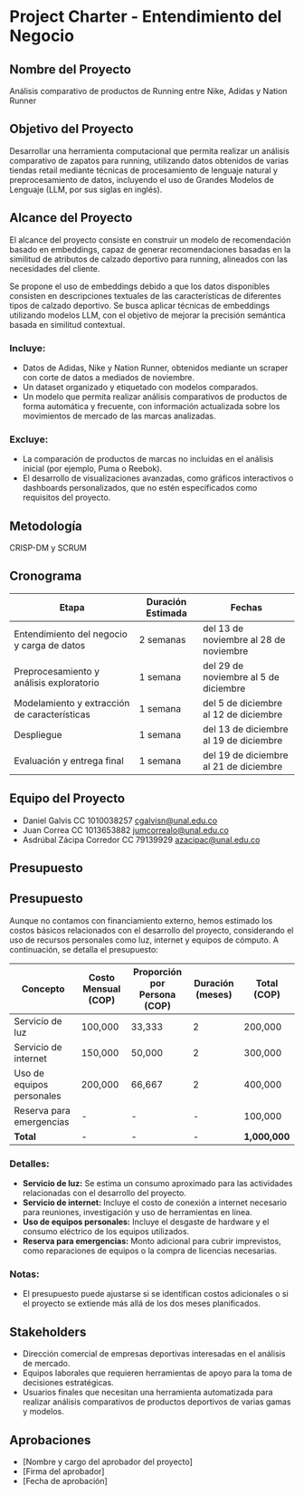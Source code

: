 # Project Charter - Entendimiento del Negocio

## Nombre del Proyecto

Análisis comparativo de productos de Running entre Nike, Adidas y Nation Runner

## Objetivo del Proyecto

Desarrollar una herramienta computacional que permita realizar un análisis comparativo de zapatos para running, utilizando datos obtenidos de varias tiendas retail mediante técnicas de procesamiento de lenguaje natural y preprocesamiento de datos, incluyendo el uso de Grandes Modelos de Lenguaje (LLM, por sus siglas en inglés).

## Alcance del Proyecto

El alcance del proyecto consiste en construir un modelo de recomendación basado en embeddings, capaz de generar recomendaciones basadas en la similitud de atributos de calzado deportivo para running, alineados con las necesidades del cliente.

Se propone el uso de embeddings debido a que los datos disponibles consisten en descripciones textuales de las características de diferentes tipos de calzado deportivo. Se busca aplicar técnicas de embeddings utilizando modelos LLM, con el objetivo de mejorar la precisión semántica basada en similitud contextual.

### Incluye:

- Datos de Adidas, Nike y Nation Runner, obtenidos mediante un scraper con corte de datos a mediados de noviembre.
- Un dataset organizado y etiquetado con modelos comparados.
- Un modelo que permita realizar análisis comparativos de productos de forma automática y frecuente, con información actualizada sobre los movimientos de mercado de las marcas analizadas.

### Excluye:

- La comparación de productos de marcas no incluidas en el análisis inicial (por ejemplo, Puma o Reebok).
- El desarrollo de visualizaciones avanzadas, como gráficos interactivos o dashboards personalizados, que no estén especificados como requisitos del proyecto.

## Metodología

CRISP-DM y SCRUM

## Cronograma

| Etapa                                    | Duración Estimada | Fechas                          |
|-----------------------------------------|-------------------|---------------------------------|
| Entendimiento del negocio y carga de datos | 2 semanas         | del 13 de noviembre al 28 de noviembre |
| Preprocesamiento y análisis exploratorio | 1 semana          | del 29 de noviembre al 5 de diciembre |
| Modelamiento y extracción de características | 1 semana          | del 5 de diciembre al 12 de diciembre |
| Despliegue                               | 1 semana          | del 13 de diciembre al 19 de diciembre |
| Evaluación y entrega final               | 1 semana          | del 19 de diciembre al 21 de diciembre |

## Equipo del Proyecto

- Daniel Galvis CC 1010038257 cgalvisn@unal.edu.co
- Juan Correa CC 1013653882 jumcorrealo@unal.edu.co
- Asdrúbal Zácipa Corredor CC 79139929 azacipac@unal.edu.co

## Presupuesto

## Presupuesto

Aunque no contamos con financiamiento externo, hemos estimado los costos básicos relacionados con el desarrollo del proyecto, considerando el uso de recursos personales como luz, internet y equipos de cómputo. A continuación, se detalla el presupuesto:

| Concepto                     | Costo Mensual (COP) | Proporción por Persona (COP) | Duración (meses) | Total (COP) |
|------------------------------|---------------------|------------------------------|------------------|-------------|
| Servicio de luz              | 100,000            | 33,333                       | 2                | 200,000     |
| Servicio de internet         | 150,000            | 50,000                       | 2                | 300,000     |
| Uso de equipos personales    | 200,000            | 66,667                       | 2                | 400,000     |
| Reserva para emergencias     | -                  | -                            | -                | 100,000     |
| **Total**                    | -                  | -                            | -                | **1,000,000** |

### Detalles:
- **Servicio de luz:** Se estima un consumo aproximado para las actividades relacionadas con el desarrollo del proyecto.
- **Servicio de internet:** Incluye el costo de conexión a internet necesario para reuniones, investigación y uso de herramientas en línea.
- **Uso de equipos personales:** Incluye el desgaste de hardware y el consumo eléctrico de los equipos utilizados.
- **Reserva para emergencias:** Monto adicional para cubrir imprevistos, como reparaciones de equipos o la compra de licencias necesarias.

### Notas:
- El presupuesto puede ajustarse si se identifican costos adicionales o si el proyecto se extiende más allá de los dos meses planificados.

## Stakeholders

- Dirección comercial de empresas deportivas interesadas en el análisis de mercado.
- Equipos laborales que requieren herramientas de apoyo para la toma de decisiones estratégicas.
- Usuarios finales que necesitan una herramienta automatizada para realizar análisis comparativos de productos deportivos de varias gamas y modelos.

## Aprobaciones

- [Nombre y cargo del aprobador del proyecto]
- [Firma del aprobador]
- [Fecha de aprobación]